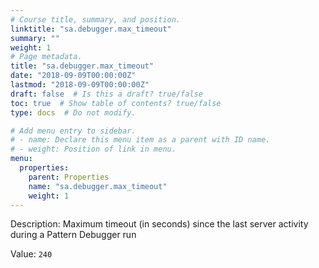 ```yaml
---
# Course title, summary, and position.
linktitle: "sa.debugger.max_timeout"
summary: ""
weight: 1
# Page metadata.
title: "sa.debugger.max_timeout"
date: "2018-09-09T00:00:00Z"
lastmod: "2018-09-09T00:00:00Z"
draft: false  # Is this a draft? true/false
toc: true  # Show table of contents? true/false
type: docs  # Do not modify.

# Add menu entry to sidebar.
# - name: Declare this menu item as a parent with ID name.
# - weight: Position of link in menu.
menu:
  properties:
    parent: Properties
    name: "sa.debugger.max_timeout"
    weight: 1
---
```


Description: Maximum timeout (in seconds) since the last server activity during a Pattern Debugger run


Value: `240`